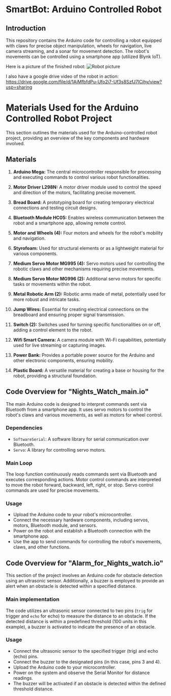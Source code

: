 # SmartBot: Arduino Controlled Robot

## Introduction

This repository contains the Arduino code for controlling a robot equipped with claws for precise object manipulation, wheels for navigation, live camera streaming, and a sonar for movement detection. The robot's movements can be controlled using a smartphone app (utilized Blynk IoT).

Here is a picture of the finished robot:
![Robot picture](https://github.com/ruwayd99/SmartBot-Arduino-controlled-robot/assets/109923578/3f649b2b-a899-4de3-8cff-d4bb1ff08376)

I also have a google drive video of the robot in action: https://drive.google.com/file/d/1AiMfbfdPu-Ufo2i7-Uf3s8SzfJ7lCihy/view?usp=sharing

# Materials Used for the Arduino Controlled Robot Project

This section outlines the materials used for the Arduino-controlled robot project, providing an overview of the key components and hardware involved.

## Materials

1. **Arduino Mega:** The central microcontroller responsible for processing and executing commands to control various robot functionalities.

2. **Motor Driver L298N:** A motor driver module used to control the speed and direction of the motors, facilitating precise movement.

3. **Bread Board:** A prototyping board for creating temporary electrical connections and testing circuit designs.

4. **Bluetooth Module HC05:** Enables wireless communication between the robot and a smartphone app, allowing remote control.

5. **Motor and Wheels (4):** Four motors and wheels for the robot's mobility and navigation.

6. **Styrofoam:** Used for structural elements or as a lightweight material for various components.

7. **Medium Servo Motor MG995 (4):** Servo motors used for controlling the robotic claws and other mechanisms requiring precise movements.

8. **Medium Servo Motor MG996 (2):** Additional servo motors for specific tasks or movements within the robot.

9. **Metal Robotic Arm (2):** Robotic arms made of metal, potentially used for more robust and intricate tasks.

10. **Jump Wires:** Essential for creating electrical connections on the breadboard and ensuring proper signal transmission.

11. **Switch (2):** Switches used for turning specific functionalities on or off, adding a control element to the robot.

12. **Wifi Smart Camera:** A camera module with Wi-Fi capabilities, potentially used for live streaming or capturing images.

13. **Power Bank:** Provides a portable power source for the Arduino and other electronic components, ensuring mobility.

14. **Plastic Board:** A versatile material for creating a base or housing for the robot, providing a structural foundation.

## Code Overview for "Nights_Watch_main.io"

The main Arduino code is designed to interpret commands sent via Bluetooth from a smartphone app. It uses servo motors to control the robot's claws and various movements, as well as motors for wheel control. 

### Dependencies

- `SoftwareSerial`: A software library for serial communication over Bluetooth.
- `Servo`: A library for controlling servo motors.

### Main Loop

The loop function continuously reads commands sent via Bluetooth and executes corresponding actions. Motor control commands are interpreted to move the robot forward, backward, left, right, or stop. Servo control commands are used for precise movements.

### Usage
- Upload the Arduino code to your robot's microcontroller.
- Connect the necessary hardware components, including servos, motors, Bluetooth module, and sensors.
- Power on the robot and establish a Bluetooth connection with the smartphone app.
- Use the app to send commands for controlling the robot's movements, claws, and other functions.

## Code Overview for "Alarm_for_Nights_watch.io"

This section of the project involves an Arduino code for obstacle detection using an ultrasonic sensor. Additionally, a buzzer is employed to provide an alert when an obstacle is detected within a specified distance.

### Main implementation

The code utilizes an ultrasonic sensor connected to two pins (`trig` for trigger and `echo` for echo) to measure the distance to an obstacle. If the detected distance is within a predefined threshold (100 units in this example), a buzzer is activated to indicate the presence of an obstacle.

### Usage
- Connect the ultrasonic sensor to the specified trigger (trig) and echo (echo) pins.
- Connect the buzzer to the designated pins (in this case, pins 3 and 4).
- Upload the Arduino code to your microcontroller.
- Power on the system and observe the Serial Monitor for distance readings.
- The buzzer will be activated if an obstacle is detected within the defined threshold distance.
